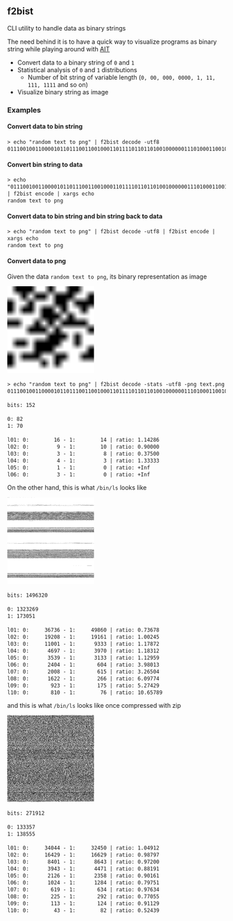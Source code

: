 ## f2bist

CLI utility to handle data as binary strings

The need behind it is to have a quick way to visualize programs as binary string while playing around with [AIT](https://en.wikipedia.org/wiki/Algorithmic_information_theory)

- Convert data to a binary string of `0` and `1`
- Statistical analysis of `0` and `1` distributions
    - Number of bit string of variable length (`0, 00, 000, 0000, 1, 11, 111, 1111` and so on)
- Visualize binary string as image

### Examples

#### Convert data to bin string

```
> echo "random text to png" | f2bist decode -utf8
01110010011000010110111001100100011011110110110100100000011101000110010101111000011101000010000001110100011011110010000001110000011011100110011100001010
```

#### Convert bin string to data

```
> echo "01110010011000010110111001100100011011110110110100100000011101000110010101111000011101000010000001110100011011110010000001110000011011100110011100001010" | f2bist encode | xargs echo
random text to png
```

#### Convert data to bin string and bin string back to data

```
> echo "random text to png" | f2bist decode -utf8 | f2bist encode | xargs echo
random text to png
```

#### Convert data to png

Given the data `random text to png`, its binary representation as image

<img src="examples/images/text.png" alt="text" width="200"/>

```
> echo "random text to png" | f2bist decode -stats -utf8 -png text.png
01110010011000010110111001100100011011110110110100100000011101000110010101111000011101000010000001110100011011110010000001110000011011100110011100001010

bits: 152

0: 82
1: 70

l01: 0:        16 - 1:        14 | ratio: 1.14286
l02: 0:         9 - 1:        10 | ratio: 0.90000
l03: 0:         3 - 1:         8 | ratio: 0.37500
l04: 0:         4 - 1:         3 | ratio: 1.33333
l05: 0:         1 - 1:         0 | ratio: +Inf
l06: 0:         3 - 1:         0 | ratio: +Inf
```


On the other hand, this is what `/bin/ls` looks like

<img src="examples/images/ls.png" alt="ls" width="200"/>

```
bits: 1496320

0: 1323269
1: 173051

l01: 0:     36736 - 1:     49860 | ratio: 0.73678
l02: 0:     19208 - 1:     19161 | ratio: 1.00245
l03: 0:     11001 - 1:      9333 | ratio: 1.17872
l04: 0:      4697 - 1:      3970 | ratio: 1.18312
l05: 0:      3539 - 1:      3133 | ratio: 1.12959
l06: 0:      2404 - 1:       604 | ratio: 3.98013
l07: 0:      2008 - 1:       615 | ratio: 3.26504
l08: 0:      1622 - 1:       266 | ratio: 6.09774
l09: 0:       923 - 1:       175 | ratio: 5.27429
l10: 0:       810 - 1:        76 | ratio: 10.65789
```

and this is what `/bin/ls` looks like once compressed with zip

<img src="examples/images/ls.zip.png" alt="ls.zip" width="200"/>

```
bits: 271912

0: 133357
1: 138555

l01: 0:     34044 - 1:     32450 | ratio: 1.04912
l02: 0:     16429 - 1:     16629 | ratio: 0.98797
l03: 0:      8401 - 1:      8643 | ratio: 0.97200
l04: 0:      3943 - 1:      4471 | ratio: 0.88191
l05: 0:      2126 - 1:      2358 | ratio: 0.90161
l06: 0:      1024 - 1:      1284 | ratio: 0.79751
l07: 0:       619 - 1:       634 | ratio: 0.97634
l08: 0:       225 - 1:       292 | ratio: 0.77055
l09: 0:       113 - 1:       124 | ratio: 0.91129
l10: 0:        43 - 1:        82 | ratio: 0.52439
```

